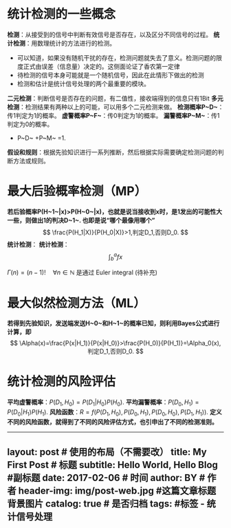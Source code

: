 ﻿# 统计检测的一些概念
**检测**：从接受到的信号中判断有效信号是否存在，以及区分不同信号的过程。
**统计检测**：用数理统计的方法进行的检测。
* 可以知道，如果没有随机干扰的存在，检测问题就失去了意义。检测问题的限度正式由误差（信息量）决定的。这侧面论证了香农第一定律
* 待检测的信号本身可能就是一个随机信号，因此在此情形下做出的检测
* 检测和估计是统计信号处理的两个最重要的模块。

**二元检测**：判断信号是否存在的问题，有二值性，接收端得到的信息只有1Bit
**多元检测**：检测结果有两种以上的可能，可以用多个二元检测来做。
**检测概率P~D~**：传1判定为1的概率。
**虚警概率P~F~**：传0判定为1的概率。
**漏警概率P~M~**：传1判定为0的概率。
* P~D~ +P~M~ =1.

**假设和规则**：根据先验知识进行一系列推断，然后根据实际需要确定检测问题的判断方法或规则。

# 最大后验概率检测（MP）
**若后验概率P(H~1~|x)>P(H~0~|x)，也就是说当接收到x时，是1发出的可能性大一些，则做出1的判决D~1~. 也即是说“哪个最像用哪个”**
$$
\frac{P(H_1|X)}{P(H_0|X)}>1,判定D_1,否则D_0.
$$
**统计检测**：
**统计检测**：
$$
\int_b^afx
$$

$\Gamma(n) = (n-1)!\quad\forall
n\in\mathbb N$ 是通过 Euler integral
(待补充)

# 最大似然检测方法（ML）
**若得到先验知识，发送端发送H~0~和H~1~的概率已知，则利用Bayes公式进行计算，即**
$$
\Alpha(x)=\frac{P(x|H_1)}{P(x|H_0)}>\frac{P(H_0)}{P(H_1)}=\Alpha_0(x),判定D_1,否则D_0.
$$

# 统计检测的风险评估
**平均虚警概率**：$P(D_1,H_0)=P(D_1|H_0)P(H_0)$.
**平均漏警概率**：$P(D_0,H_1)=P(D_0|H_1)P(H_1)$.
**风险函数**：$R=f(P(D_1,H_0),P(D_0,H_1),P(D_0,H_0),P(D_1,H_1))$.
**定义不同的风险函数，就得到了不同的风险评估方式，也引申出了不同的检测准则。**


---
layout:     post                    # 使用的布局（不需要改）
title:      My First Post               # 标题 
subtitle:   Hello World, Hello Blog #副标题
date:       2017-02-06              # 时间
author:     BY                      # 作者
header-img: img/post-web.jpg    #这篇文章标题背景图片
catalog: true                       # 是否归档
tags:                               #标签
    - 统计信号处理
---

